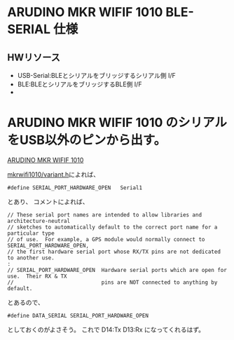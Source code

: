 # ARUDINO MKR WIFIF 1010 BLE-SERIAL 仕様
## HWリソース
- USB-Serial:BLEとシリアルをブリッジするシリアル側 I/F
- BLE:BLEとシリアルをブリッジするBLE側 I/F
- 

# ARUDINO MKR WIFIF 1010 のシリアルをUSB以外のピンから出す。
[ARUDINO MKR WIFIF 1010](https://store.arduino.cc/products/arduino-mkr-wifi-1010?_gl=1%2A1i2b483%2A_ga%2AMTQ5NDAxMDE1Ny4xNjQwMzQ4NTU3%2A_ga_NEXN8H46L5%2AMTY0MTUyODEzNy4xNi4xLjE2NDE1MjgxNTguMA..)

[mkrwifi1010/variant.h](https://github.com/arduino/ArduinoCore-samd/blob/master/variants/mkrwifi1010/variant.h#L201)によれば、
```
#define SERIAL_PORT_HARDWARE_OPEN   Serial1
```
とあり、
コメントによれば、
```
// These serial port names are intended to allow libraries and architecture-neutral
// sketches to automatically default to the correct port name for a particular type
// of use.  For example, a GPS module would normally connect to SERIAL_PORT_HARDWARE_OPEN,
// the first hardware serial port whose RX/TX pins are not dedicated to another use.
:
// SERIAL_PORT_HARDWARE_OPEN  Hardware serial ports which are open for use.  Their RX & TX
//                            pins are NOT connected to anything by default.
```
とあるので、
```
#define DATA_SERIAL SERIAL_PORT_HARDWARE_OPEN
```
としておくのがよさそう。
これで
D14:Tx
D13:Rx
になってくれるはず。

